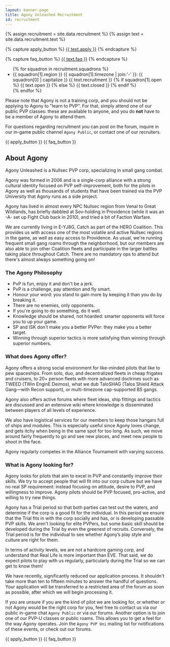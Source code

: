 ```yaml
---
layout: banner-page
title: Agony Unleashed Recruitment
id: recruitment
---
```


{% assign recruitment = site.data.recruitment %}
{% assign text = site.data.recruitment.text %}

{% capture apply_button %}
  <a href="{{ site.data.internal_links.wiki.url }}/{{ site.data.internal_links.wiki.paths.page }}{{ recruitment.faq_page }}"
    class="apply icon {{ recruitment.apply_icon }}">{{ text.apply }}</a>
{% endcapture %}

{% capture faq_button %}
  <a href="{{ site.data.internal_links.wiki.url }}/{{ site.data.internal_links.wiki.paths.page }}{{ recruitment.faq_page }}"
     class="faq icon {{ recruitment.faq_icon }}">{{ text.faq }}</a>
{% endcapture %}

<ul class="squadrons">
{% for squadron in recruitment.squadrons %}
  <li class="squadron-{{ squadron[1].open }} icon {{ recruitment.icon }}">
    {{ squadron[1].region }} {{ squadron[1].timezone | join:'-' }}:
    <span class="status">
      {{ squadron[0] | capitalize }}
      {{ text.recruitment }}
    {% if squadron[1].open %}
      {{ text.open }}
    {% else %}
      {{ text.closed }}
    {% endif %}
    </span>
  </li>
{% endfor %}
</ul>

Please note that Agony is not a training corp,
and you should not be applying to Agony to "learn to PVP".
For that, simply attend one of our public PVP classes:
these are available to anyone, and you do **not** have
to be a member of Agony to attend them.

For questions regarding recruitment you can post on the forum,
inquire in our in-game public channel `Agony Public`,
or contact one of our recruiters.

<div>
  {{ apply_button }}
  {{ faq_button }}
</div>

## About Agony

Agony Unleashed is a Nullsec PVP corp, specializing in small gang combat.

Agony was formed in 2006 and is a single-corp alliance with a strong cultural identity
focused on PVP self-improvement, both for the pilots in Agony as well as thousands of students
that have been trained via the PVP University that Agony runs as a side project.

Agony has lived in almost every NPC Nullsec region from Venal to Great Wildlands,
has briefly dabbled at Sov-holding in Providence (while it was an -A- set up Fight Club back in 2010),
and tried a bit of Faction Warfare.

We are currently living in E-YJ8G, Catch as part of the HERO Coalition.
This provides us with access one of the most volatile and active Nullsec regions in the game,
as well as easy access to Providence.
As usual, we're running frequent small gang roams through the neighborhood,
but our members are also able to join other Coalition fleets and participate
in the larger battles taking place throughout Catch.
There are no mandatory ops to attend but there's almost always something going on!

### The Agony Philosophy

- PvP is fun, enjoy it and don't be a jerk.
- PvP is a challenge, pay attention and fly smart.
- Honour your word: you stand to gain more by keeping it than you do by breaking it.
- There are no enemies, only opponents.
- If you're going to do something, do it well.
- Knowledge should be shared, not hoarded:
  smarter opponents will force you to up your game.
- SP and ISK don't make you a better PVPer: they make you a better target.
- Winning through superior tactics is more satisfying
  than winning through superior numbers.

### What does Agony offer?

Agony offers a strong social environment for like-minded pilots that like to pew spaceships.
From solo, duo, and decentralized fleets in cheap frigates and cruisers,
to 20+ person fleets with more advanced doctrines such as TWEED (TWin EnginE Deimos),
what we dub TaloSHAG (Talos Shield Attack Gang—with Recon support),
or multi-timezone cap-supported BS gangs.

Agony also offers active forums where fleet ideas,
ship fittings and tactics are discussed and an extensive wiki
where knowledge is disseminated between players of all levels of experience.

We also have logistical services for our members to keep those hangars full of ships and modules.
This is especially useful since Agony loves change,
and gets itchy when being in the same spot for too long.
As such, we move around fairly frequently to go and see new places,
and meet new people to shoot in the face.

Agony regularly competes in the Alliance Tournament with varying success.

### What is Agony looking for?

Agony looks for pilots that aim to excel in PVP and constantly improve their skills.
We try to accept people that will fit into our corp culture but we have no real SP requirement:
instead focusing on attitude, desire to PVP, and willingness to improve.
Agony pilots should be PVP focused, pro-active, and willing to try new things.

Agony has a Trial period so that both parties can test out the waters,
and determine if the corp is a good fit for the individual.
In this period we ensure that the Trial fits in with the corp socially and has,
or is developing passable PVP skills.
We aren't looking for elite PVPers, but some basic skill should be developed during the Trial
by even the greenest of recruits.
Conversely, the Trial period is for the individual to see whether Agony’s play style
and culture are right for them.

In terms of activity levels, we are not a hardcore gaming corp,
and understand that Real Life is more important than EVE.
That said, we do expect pilots to play with us regularly,
particularly during the Trial so we can get to know them!

We have recently, significantly reduced our application process.
It shouldn't take more than ten to fifteen minutes to answer the handful of questions.
Your application will be transferred to a restricted area of the forum as soon as possible,
after which we will begin processing it.

If you are unsure if you are the kind of pilot we are looking for,
or whether or not Agony would be the right corp for you,
feel free to contact us via our public in-game chat `Agony Public` or via our forums.
Another option is to join one of our PVP-U classes or public roams.
This allows you to get a feel for the way Agony operates.
Join the `Agony PVP Uni` mailing list for notifications of these events,
or check out our forums.

<div>
  {{ apply_button }}
  {{ faq_button }}
</div>
